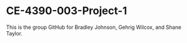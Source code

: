 # CE-4390-003-Project-1

This is the group GitHub for Bradley Johnson, Gehrig Wilcox, and Shane Taylor.

